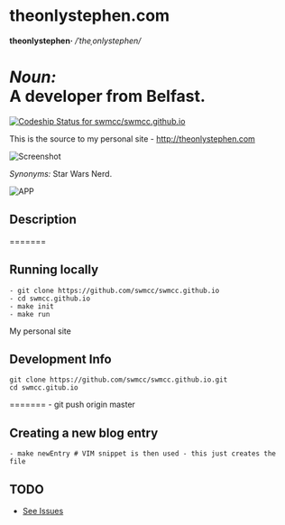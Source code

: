 # theonlystephen.com 

**theonlystephen·**  */ˈtheˌonlystephen/*

*Noun:*  
A developer from Belfast.
=======
[ ![Codeship Status for swmcc/swmcc.github.io](https://codeship.com/projects/51d870f0-8d0d-0132-ea50-7671d147512f/status?branch=master)](https://codeship.com/projects/60559)

This is the source to my personal site - http://theonlystephen.com

![Screenshot](http://f.cl.ly/items/42082s231d1L353M2F22/Image%202015-02-02%20at%202.04.46%20pm.png "Screenshot")

*Synonyms:*	
Star Wars Nerd.

![APP](URL "APP")

## Description
=======
## Running locally
	
    - git clone https://github.com/swmcc/swmcc.github.io
    - cd swmcc.github.io 
    - make init 
    - make run 


My personal site

## Development Info

```
git clone https://github.com/swmcc/swmcc.github.io.git 
cd swmcc.gitub.io 
```

=======
    - git push origin master

## Creating a new blog entry

    - make newEntry # VIM snippet is then used - this just creates the file

## TODO 

- [See Issues](https://github.com/swmcc/swmcc.github.io/issues)
